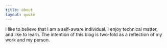 ```yaml
---
title: about
layout: quote
---
```

I like to believe that I am a self-aware individual. I enjoy technical matter, and like to learn. The intention of this blog is two-fold as a reflection of my work and my person.
